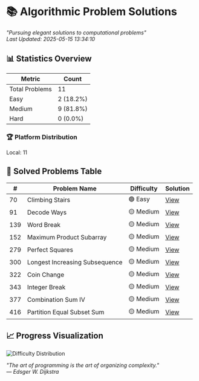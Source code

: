# 📚 Algorithmic Problem Solutions

*"Pursuing elegant solutions to computational problems"*  
*Last Updated: 2025-05-15 13:34:10*

## 📊 Statistics Overview

| Metric            | Count |
|-------------------|-------|
| Total Problems    | 11 |
| Easy              | 2 (18.2%) |
| Medium            | 9 (81.8%) |
| Hard              | 0 (0.0%) |

### 🏆 Platform Distribution
Local: 11

## 🧩 Solved Problems Table

| #  | Problem Name | Difficulty | Solution |
|----|--------------|------------|----------|
| 70 | Climbing Stairs | 🟢 Easy | [View](https://github.com/anthonyhuang19/Leetcode/blob/master/problems/70%20Climbing%20Stairs_Easy.md) |
| 91 | Decode Ways | 🟡 Medium | [View](https://github.com/anthonyhuang19/Leetcode/blob/master/problems/91%20Decode%20Ways_Medium.md) |
| 139 | Word Break | 🟡 Medium | [View](https://github.com/anthonyhuang19/Leetcode/blob/master/problems/139%20Word%20Break_Medium.md) |
| 152 | Maximum Product Subarray | 🟡 Medium | [View](https://github.com/anthonyhuang19/Leetcode/blob/master/problems/152%20Maximum%20Product%20Subarray_Medium.md) |
| 279 | Perfect Squares | 🟡 Medium | [View](https://github.com/anthonyhuang19/Leetcode/blob/master/problems/279%20Perfect%20Squares_Medium.md) |
| 300 | Longest Increasing Subsequence | 🟡 Medium | [View](https://github.com/anthonyhuang19/Leetcode/blob/master/problems/300%20Longest%20Increasing%20Subsequence_Medium.md) |
| 322 | Coin Change | 🟡 Medium | [View](https://github.com/anthonyhuang19/Leetcode/blob/master/problems/322%20Coin%20Change_Medium.md) |
| 343 | Integer Break | 🟡 Medium | [View](https://github.com/anthonyhuang19/Leetcode/blob/master/problems/343%20Integer%20Break_Medium.md) |
| 377 | Combination Sum IV | 🟡 Medium | [View](https://github.com/anthonyhuang19/Leetcode/blob/master/problems/377%20Combination%20Sum%20IV_Medium.md) |
| 416 | Partition Equal Subset Sum | 🟡 Medium | [View](https://github.com/anthonyhuang19/Leetcode/blob/master/problems/416%20Partition%20Equal%20Subset%20Sum_Medium.md) |

## 📈 Progress Visualization

![Difficulty Distribution](https://quickchart.io/chart?c=%7B%22type%22%3A%20%22doughnut%22%2C%20%22data%22%3A%20%7B%22labels%22%3A%20%5B%22Easy%22%2C%20%22Medium%22%2C%20%22Hard%22%5D%2C%20%22datasets%22%3A%20%5B%7B%22data%22%3A%20%5B2%2C%209%2C%200%5D%2C%20%22backgroundColor%22%3A%20%5B%22%234CAF50%22%2C%20%22%23FFC107%22%2C%20%22%23F44336%22%5D%7D%5D%7D%7D&width=300&height=300)

*"The art of programming is the art of organizing complexity."*  
*— Edsger W. Dijkstra*
